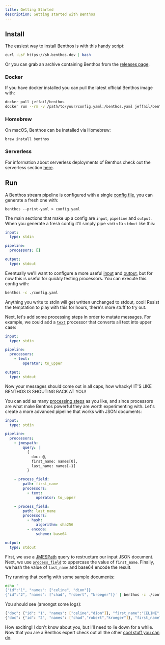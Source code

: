 ```yaml
---
title: Getting Started
description: Getting started with Benthos
---
```


## Install

The easiest way to install Benthos is with this handy script:

```sh
curl -Lsf https://sh.benthos.dev | bash
```

Or you can grab an archive containing Benthos from the [releases page][releases].

### Docker

If you have docker installed you can pull the latest official Benthos image
with:

```sh
docker pull jeffail/benthos
docker run --rm -v /path/to/your/config.yaml:/benthos.yaml jeffail/benthos
```

### Homebrew

On macOS, Benthos can be installed via Homebrew:

```sh
brew install benthos
```

### Serverless

For information about serverless deployments of Benthos check out the serverless
section [here][serverless].

## Run

A Benthos stream pipeline is configured with a single
[config file][configuration], you can generate a fresh one with:

```shell
benthos --print-yaml > config.yaml
```

The main sections that make up a config are `input`, `pipeline` and `output`.
When you generate a fresh config it'll simply pipe `stdin` to `stdout` like
this:

```yaml
input:
  type: stdin

pipeline:
  processors: []

output:
  type: stdout
```

Eventually we'll want to configure a more useful [input][inputs] and
[output][outputs], but for now this is useful for quickly testing processors.
You can execute this config with:

```sh
benthos -c ./config.yaml
```

Anything you write to stdin will get written unchanged to stdout, cool! Resist
the temptation to play with this for hours, there's more stuff to try out.

Next, let's add some processing steps in order to mutate messages. For example,
we could add a [`text`][proc_text] processor that converts all text into upper
case:

```yaml
input:
  type: stdin

pipeline:
  processors:
    - text:
        operator: to_upper

output:
  type: stdout
```

Now your messages should come out in all caps, how whacky! IT'S LIKE BENTHOS IS
SHOUTING BACK AT YOU!

You can add as many [processing steps][processors] as you like, and since
processors are what make Benthos powerful they are worth experimenting with.
Let's create a more advanced pipeline that works with JSON documents:

```yaml
input:
  type: stdin

pipeline:
  processors:
    - jmespath:
        query: |
          {
            doc: @,
            first_name: names[0],
            last_name: names[-1]
          }

    - process_field:
        path: first_name
        processors:
          - text:
              operator: to_upper

    - process_field:
        path: last_name
        processors:
          - hash:
              algorithm: sha256
          - encode:
              scheme: base64

output:
  type: stdout
```

First, we use a [JMESPath][jmespath] query to restructure our input
JSON document. Next, we use [`process_field`][proc_proc_field] to uppercase the
value of `first_name`. Finally, we hash the value of `last_name` and base64
encode the result.

Try running that config with some sample documents:

```sh
echo '
{"id":"1", "names": ["celine", "dion"]}
{"id":"2", "names": ["chad", "robert", "kroeger"]}' | benthos -c ./config.yaml
```

You should see (amongst some logs):

```sh
{"doc": {"id": "1", "names": ["celine","dion"]}, "first_name":"CELINE", "last_name":"1VvPgCW9sityz5XAMGdI2BTA7/44Wb3cANKxqhiCo50="}
{"doc": {"id": "2", "names": ["chad","robert","kroeger"]}, "first_name": "CHAD", "last_name": "uXXg5wCKPjpyj/qbivPbD9H9CZ5DH/F0Q1Twytnt2hQ="}
```

How exciting! I don't know about you, but I'll need to lie down for a while. Now
that you are a Benthos expert check out all the other
[cool stuff you can do][docs].

[proc_proc_field]: /docs/components/processors/process_field
[proc_text]: /docs/components/processors/text
[processors]: /docs/components/processors/about
[inputs]: /docs/components/inputs/about
[outputs]: /docs/components/outputs/about
[jmespath]: http://jmespath.org/
[docs]: /docs/about
[releases]: https://github.com/Jeffail/benthos/releases
[serverless]: /docs/guides/serverless/about
[configuration]: /docs/configuration/about